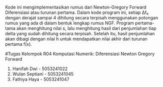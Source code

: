 Kode ini mengimplementasikan rumus dari Newton-Gregory Forward Diferensiasi atau turunan pertama. Dalam kode program ini, setiap Δf₀ dengan derajat sampai 4 dihitung secara terpisah menggunakan potongan rumus yang ada di dalam bentuk lengkap rumus NGF. Program pertama-tama akan menghitung nilai s, lalu menghitung hasil dari penjumlahan tiap delta yang sudah dihitung secara terpisah. Setelah itu, hasil penjumlahan akan dibagi dengan nilai h untuk mendapatkan nilai akhir dari turunan pertama f(x).

#Tugas Kelompok R04 Komputasi Numerik: Diferensiasi Newton Gregory Forward

1. Hanifah Dwi - 5053241022
2. Wulan Septiani - 5053241045
3. Fathiya Haya - 5053241047
